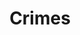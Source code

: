 ---
title: Crimes
layout: revealjs-talkabout
quantity: 4
script: 
- "&nbsp;"
- Are some parts of this city considered more dangerous than others? 
- Which parts?
- Do you always lock your house? How about your car?
- Do you know someone who has been a victim of  a violent crime?
- Do you think gun control is a good idea? Explain.
- Have you ever been a victim of crime?
- How about others in your family?
- Do you think your country is a safe place to live?
- Why or why not?
---